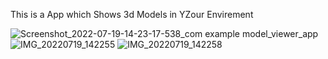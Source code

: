 This is a App which Shows 3d Models in YZour Envirement 






![Screenshot_2022-07-19-14-23-17-538_com example model_viewer_app](https://user-images.githubusercontent.com/63461718/179710246-8887dd25-3ec6-436a-b803-fcedb689e083.jpg)
![IMG_20220719_142255](https://user-images.githubusercontent.com/63461718/179711020-c35dbea6-4e45-417f-8daa-f08b1ef6ffc5.jpg)
![IMG_20220719_142258](https://user-images.githubusercontent.com/63461718/179711054-de71a0fa-c821-4ffe-9456-d74421cc759e.jpg)
